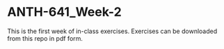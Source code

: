 # ANTH-641_Week-2

This is the first week of in-class exercises. Exercises can be downloaded from this repo in pdf form.  

